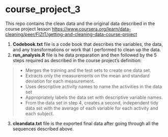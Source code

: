 # course_project_3
This repo contains the clean data and the original data described in the course project lesson https://www.coursera.org/learn/data-cleaning/peer/FIZtT/getting-and-cleaning-data-course-project
1. **Codebook.txt** file is a code book that describes the variables, the data, and any transformations or work that I performed to clean up the data.
2. **run_analysis.R** file is he data preparation and then followed by the 5 steps required as described in the course project’s definition:
> - Merges the training and the test sets to create one data set.
> - Extracts only the measurements on the mean and standard deviation for each measurement.
> - Uses descriptive activity names to name the activities in the data set
> - Appropriately labels the data set with descriptive variable names.
> - From the data set in step 4, creates a second, independent tidy data set with the average of each variable for each activity and each subject.
3. **cleandata.txt** file is the exported final data after going through all the sequences described above.
